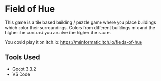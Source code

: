# Field of Hue

This game is a tile based building / puzzle game where you place buildings which color their surroundings. Colors from different buildings mix and the higher the contrast you archive the higher the score.

You could play it on itch.io: https://mrinformatic.itch.io/fields-of-hue

## Tools Used

- Godot 3.3.2
- VS Code